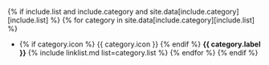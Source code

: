 {% if include.list and include.category and site.data[include.category][include.list] %}
  {% for category in site.data[include.category][include.list] %}
  - {% if category.icon %} {{ category.icon }} {% endif %} **{{ category.label }}**
    {% include linklist.md list=category.list %}
  {% endfor %}
{% endif %}
